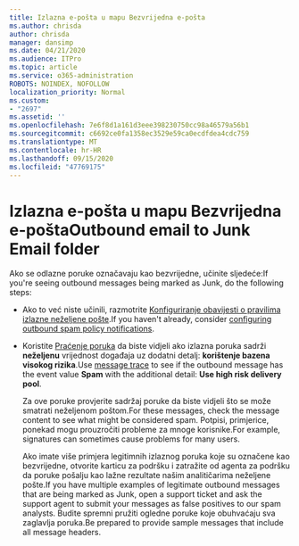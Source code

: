 ```yaml
---
title: Izlazna e-pošta u mapu Bezvrijedna e-pošta
ms.author: chrisda
author: chrisda
manager: dansimp
ms.date: 04/21/2020
ms.audience: ITPro
ms.topic: article
ms.service: o365-administration
ROBOTS: NOINDEX, NOFOLLOW
localization_priority: Normal
ms.custom:
- "2697"
ms.assetid: ''
ms.openlocfilehash: 7e6f8d1a161d3eee398230750cc98a46579a56b1
ms.sourcegitcommit: c6692ce0fa1358ec3529e59ca0ecdfdea4cdc759
ms.translationtype: MT
ms.contentlocale: hr-HR
ms.lasthandoff: 09/15/2020
ms.locfileid: "47769175"
---
```

# <a name="outbound-email-to-junk-email-folder"></a><span data-ttu-id="2f516-102">Izlazna e-pošta u mapu Bezvrijedna e-pošta</span><span class="sxs-lookup"><span data-stu-id="2f516-102">Outbound email to Junk Email folder</span></span>

<span data-ttu-id="2f516-103">Ako se odlazne poruke označavaju kao bezvrijedne, učinite sljedeće:</span><span class="sxs-lookup"><span data-stu-id="2f516-103">If you're seeing outbound messages being marked as Junk, do the following steps:</span></span>

- <span data-ttu-id="2f516-104">Ako to već niste učinili, razmotrite [Konfiguriranje obavijesti o pravilima izlazne neželjene pošte](https://docs.microsoft.com/microsoft-365/security/office-365-security/configure-the-outbound-spam-policy).</span><span class="sxs-lookup"><span data-stu-id="2f516-104">If you haven't already, consider [configuring outbound spam policy notifications](https://docs.microsoft.com/microsoft-365/security/office-365-security/configure-the-outbound-spam-policy).</span></span>

- <span data-ttu-id="2f516-105">Koristite [Praćenje poruka](https://docs.microsoft.com/microsoft-365/security/office-365-security/message-trace-scc) da biste vidjeli ako izlazna poruka sadrži **neželjenu** vrijednost događaja uz dodatni detalj: **korištenje bazena visokog rizika**.</span><span class="sxs-lookup"><span data-stu-id="2f516-105">Use [message trace](https://docs.microsoft.com/microsoft-365/security/office-365-security/message-trace-scc) to see if the outbound message has the event value **Spam** with the additional detail: **Use high risk delivery pool**.</span></span>

  <span data-ttu-id="2f516-106">Za ove poruke provjerite sadržaj poruke da biste vidjeli što se može smatrati neželjenom poštom.</span><span class="sxs-lookup"><span data-stu-id="2f516-106">For these messages, check the message content to see what might be considered spam.</span></span> <span data-ttu-id="2f516-107">Potpisi, primjerice, ponekad mogu prouzročiti probleme za mnoge korisnike.</span><span class="sxs-lookup"><span data-stu-id="2f516-107">For example, signatures can sometimes cause problems for many users.</span></span>

  <span data-ttu-id="2f516-108">Ako imate više primjera legitimnih izlaznog poruka koje su označene kao bezvrijedne, otvorite karticu za podršku i zatražite od agenta za podršku da poruke pošalju kao lažne rezultate našim analitičarima neželjene pošte.</span><span class="sxs-lookup"><span data-stu-id="2f516-108">If you have multiple examples of legitimate outbound messages that are being marked as Junk, open a support ticket and ask the support agent to submit your messages as false positives to our spam analysts.</span></span> <span data-ttu-id="2f516-109">Budite spremni pružiti ogledne poruke koje obuhvaćaju sva zaglavlja poruka.</span><span class="sxs-lookup"><span data-stu-id="2f516-109">Be prepared to provide sample messages that include all message headers.</span></span>
